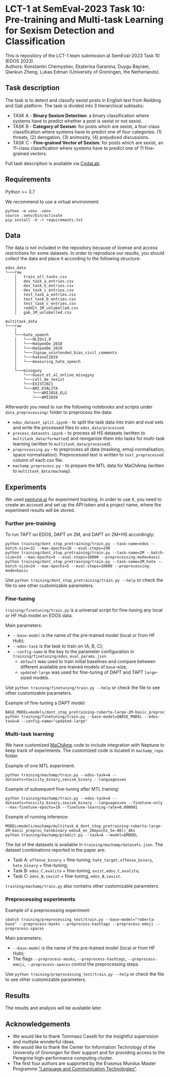 # LCT-1 at SemEval-2023 Task 10: Pre-training and Multi-task Learning for Sexism Detection and Classification

This is repository of the LCT-1 team submission at SemEval-2023 Task 10 (EDOS 2023). <br>
Authors: Konstantin Chernyshev, Ekaterina Garanina, Duygu Bayram, Qiankun Zheng, Lukas Edman (University of Groningen, the Netherlands).

## Task description

The task is to detect and classify sexist posts in English text from Redding and Gab platform. The task is divided into 3 hierarchical subtasks:

* TASK A - **Binary Sexism Detection**: a binary classification where systems have to predict whether a post is sexist or not sexist.
* TASK B - **Category of Sexism**: for posts which are sexist, a four-class classification where systems have to predict one of four categories: (1) threats, (2)  derogation, (3) animosity, (4) prejudiced discussions. 
* TASK C - **Fine-grained Vector of Sexism**: for posts which are sexist, an 11-class classification where systems have to predict one of 11 fine-grained vectors.

Full task description is available via [CodaLab](https://codalab.lisn.upsaclay.fr/competitions/7124).


## Requirements

Python >= 3.7

We recommend to use a virtual environment:
```shell
python -m venv .venv
source .venv/bin/activate
pip install -U -r requirements.txt
```

## Data

The data is not included in the repository because of license and access restrictions for some datasets. 
In order to reproduce our results, you should collect the data and place it according to the following structure:

```
edos_data
└───raw
    │   train_all_tasks.csv
    │   dev_task_a_entries.csv
    │   dev_task_b_entries.csv
    │   dev_task_c_entries.csv
    │   test_task_a_entries.csv
    │   test_task_b_entries.csv
    │   test_task_c_entries.csv
    │   reddit_1M_unlabelled.csv
    │   gab_1M_unlabelled.csv

multitask_data
└───raw
    │
    └───hate_speech
    │   └───OLIDv1.0
    │   └───HaSpeeDe_2018
    │   └───HaSpeeDe_2020
    │   └───Jigsaw_unintended_bias_civil_comments
    │   └───hateval2019
    │   └───measuring_hate_speech
    │
    └───misogyny
        └───Guest_et_al_online_misogyny
        └───call_me_sexist
        └───EXIST2021
        └───AMI_EVALITA
            └───AMI2018_ELG
            └───AMI2020
```

Afterwards you need to run the following notebooks and scripts under `data_preprocessing/` folder to preprocess the data:
* `edos_dataset_split.ipynb` - to split the task data into _train_ and _eval_ sets and write the processed files to `edos_data/processed`.
* `process_datasets.ipynb` - to process all HS datasets (written to `multitask_data/formatted`) and reorganize them into tasks for multi-task learning (written to `multitask_data/processed`).
* `preprocessing.py` - to preprocess all data (masking, emoji normalisation, space normalisation). Preprocessed text is written to `text_preprocessed` column of each csv file.
* `machamp_preprocess.py` - to prepare the MTL data for MaChAmp (written to `multitask_data/machamp`).


## Experiments

We used [neptune.ai](https://neptune.ai/) for experiment tracking. In order to use it, you need to create an account 
and set up the API token and a project name, where the experiment results will be stored.


### Further pre-training

To run TAPT on EDOS, DAPT on 2M, and DAPT on 2M+HS accordingly:
```shell
python training/dont_stop_pretraining/train.py --task-name=edos --batch-size=32 --max-epochs=10 --eval-steps=298
python training/dont_stop_pretraining/train.py --task-name=2M --batch-size=24 --max-epochs=5 --eval-steps=10000 --preprocessing-mode=basic
python training/dont_stop_pretraining/train.py --task-name=2M_hate --batch-size=24 --max-epochs=5 --eval-steps=10000 --preprocessing-mode=basic
```

Use `python training/dont_stop_pretraining/train.py --help` or check the file to see other customizable parameters.


### Fine-tuning

`training/finetuning/train.py` is a universal script for fine-tuning any local or HF Hub model on EDOS data.

Main parameters:
* `--base-model` is the name of the pre-trained model (local or from HF Hub);
* `--edos-task` is the task to train on (A, B, C);
* `--config-name` is the key to the parameter configuration in `training/finetuning/edos_eval_params.json`
    * `default` was used to train initial baselines and compare between different available pre-trained models of `base`-size;
    * `updated-large` was used for fine-tuning of DAPT and TAPT `large`-sized models.

Use `python training/finetuning/train.py --help` or check the file to see other customizable parameters.

Example of fine-tuning a DAPT model:
```shell
BASE_MODEL=models/dont_stop_pretraining-roberta-large-2M-basic_preproc
python training/finetuning/train.py --base-model=$BASE_MODEL --edos-task=A --config-name="updated-large"
```


### Multi-task learning

We have customized [MaChAmp](https://github.com/machamp-nlp/machamp) code to include integration with Neptune to keep track of experiments. 
The customized code is located in `machamp_repo` folder.

Example of one MTL experiment:
```shell
python training/machamp/train.py --edos-task=A --datasets=toxicity_binary,sexism_binary --languages=en
```

Example of subsequent fine-tuning after MTL training:
```shell
python training/machamp/train.py --edos-task=A --datasets=toxicity_binary,sexism_binary --languages=en --finetune-only --max-finetune-epochs=10 --finetune-learning-rate=0.000001
```

Example of running inference:
```shell
MODEL=models/machamp/multitask_A_dont_stop_pretraining-roberta-large-2M-basic_preproc_hatebinary-edosA_en_20epochs_5e-06lr_4bs
python training/machamp/predict.py --task=A --model=$MODEL
```

The list of the datasets is available in `training/machamp/datasets.json`. The dataset combinations reported in the paper are:
* Task A: `offense_binary` + fine-tuning, `hate_target,offense_binary`, `hate_binary` + fine-tuning;
* Task B: `edos_C,evalita` + fine-tuning, `exist,edos_C,evalita`;
* Task C: `edos_B,sexist` + fine-tuning, `edos_B,sexist`.

`training/machamp/train.py` also contains other customizable parameters.


### Preprocessing experiments

Example of a preprocessing experiment:
```shell
sbatch training/preprocessing_test/train.py --base-model="roberta-base" --preprocess-masks --preprocess-hashtags --preprocess-emoji --preprocess-spaces
```

Main parameters:
* `--base-model` is the name of the pre-trained model (local or from HF Hub);
* The flags `--preprocess-masks`, `--preprocess-hashtags`, `--preprocess-emoji`, `--preprocess-spaces` control the preprocessing steps.

Use `python training/preprocessing_test/train.py --help` or check the file to see other customizable parameters.


## Results

The results and analysis will be available later.


## Acknowledgements

* We would like to thank Tommaso Caselli for the insightful supervision and multiple wonderful ideas.
* We would like to thank the Center for Information Technology of the University of Groningen for their support and for providing access to the Peregrine high-performance computing cluster.
* The first four authors are supported by the Erasmus Mundus Master Programme ["Language and Communication Technologies"](https://lct-master.org).
